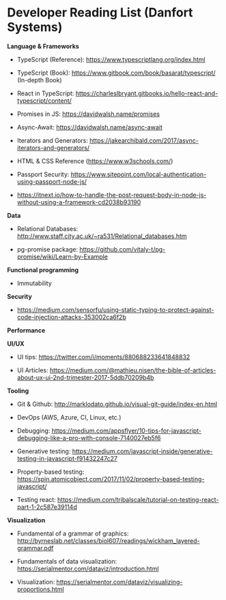 # Developer Reading List (Danfort Systems)

**Language & Frameworks**
- TypeScript (Reference): https://www.typescriptlang.org/index.html 

- TypeScript (Book): https://www.gitbook.com/book/basarat/typescript/ (In-depth Book) 

- React in TypeScript: https://charleslbryant.gitbooks.io/hello-react-and-typescript/content/ 

- Promises in JS: https://davidwalsh.name/promises 

- Async-Await: https://davidwalsh.name/async-await 

- Iterators and Generators: https://jakearchibald.com/2017/async-iterators-and-generators/ 

- HTML & CSS Reference (https://www.w3schools.com/) 

- Passport Security: https://www.sitepoint.com/local-authentication-using-passport-node-js/ 

- https://itnext.io/how-to-handle-the-post-request-body-in-node-js-without-using-a-framework-cd2038b93190 


**Data** 

- Relational Databases: http://www.staff.city.ac.uk/~ra531/Relational_databases.htm 

- pg-promise package: https://github.com/vitaly-t/pg-promise/wiki/Learn-by-Example 


**Functional programming**
- Immutability 

**Security**
- https://medium.com/sensorfu/using-static-typing-to-protect-against-code-injection-attacks-353002ca6f2b 

**Performance** 

**UI/UX**
- UI tips: https://twitter.com/i/moments/880688233641848832 

- UI Articles: https://medium.com/@mathieu.nisen/the-bible-of-articles-about-ux-ui-2nd-trimester-2017-5ddb70209b4b 

 
**Tooling**
- Git & Github: http://marklodato.github.io/visual-git-guide/index-en.html 

- DevOps (AWS, Azure, CI, Linux, etc.) 

- Debugging: https://medium.com/appsflyer/10-tips-for-javascript-debugging-like-a-pro-with-console-7140027eb5f6 

- Generative testing: https://medium.com/javascript-inside/generative-testing-in-javascript-f91432247c27 
 

- Property-based testing: https://spin.atomicobject.com/2017/11/02/property-based-testing-javascript/ 

- Testing react: https://medium.com/tribalscale/tutorial-on-testing-react-part-1-2c587e39114d 

 
**Visualization**
- Fundamental of a grammar of graphics: http://byrneslab.net/classes/biol607/readings/wickham_layered-grammar.pdf 

- Fundamentals of data visualization: https://serialmentor.com/dataviz/introduction.html 

- Visualization: https://serialmentor.com/dataviz/visualizing-proportions.html 

